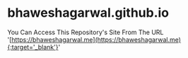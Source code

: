 # bhaweshagarwal.github.io
You Can Access This Repository's Site From The URL '[https://bhaweshagarwal.me](https://bhaweshagarwal.me){:target='_blank'}'
